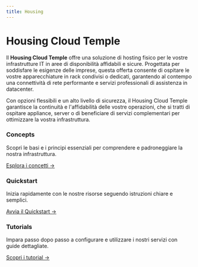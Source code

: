 ```yaml
---
title: Housing
---
```


# Housing Cloud Temple

Il **Housing Cloud Temple** offre una soluzione di hosting fisico per le vostre infrastrutture IT in aree di disponibilità affidabili e sicure. Progettata per soddisfare le esigenze delle imprese, questa offerta consente di ospitare le vostre apparecchiature in rack condivisi o dedicati, garantendo al contempo una connettività di rete performante e servizi professionali di assistenza in datacenter.

Con opzioni flessibili e un alto livello di sicurezza, il Housing Cloud Temple garantisce la continuità e l'affidabilità delle vostre operazioni, che si tratti di ospitare appliance, server o di beneficiare di servizi complementari per ottimizzare la vostra infrastruttura.


<div class="card-grid">
  <div class="card">
    <h3>Concepts</h3>
    <p>Scopri le basi e i principi essenziali per comprendere e padroneggiare la nostra infrastruttura.</p>
    <a href="concepts" class="card-link">Esplora i concetti &rarr;</a>
  </div>
  <div class="card">
    <h3>Quickstart</h3>
    <p>Inizia rapidamente con le nostre risorse seguendo istruzioni chiare e semplici.</p>
    <a href="quickstart" class="card-link">Avvia il Quickstart &rarr;</a>
  </div>
    <div class="card">
    <h3>Tutorials</h3>
    <p>Impara passo dopo passo a configurare e utilizzare i nostri servizi con guide dettagliate.</p>
    <a href="tutorials" class="card-link">Scopri i tutorial &rarr;</a>
  </div>
</div>